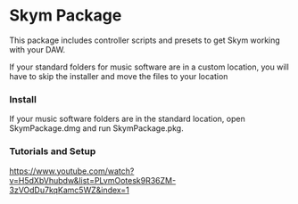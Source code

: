 # Skym Package

This package includes controller scripts and presets to get Skym working with your DAW.

If your standard folders for music software are in a custom location, you will have to skip the installer and move the files to your location

### Install

If your music software folders are in the standard location, open SkymPackage.dmg and run SkymPackage.pkg.

### Tutorials and Setup

https://www.youtube.com/watch?v=H5dXbVhubdw&list=PLvmOotesk9R36ZM-3zVOdDu7kqKamc5WZ&index=1
